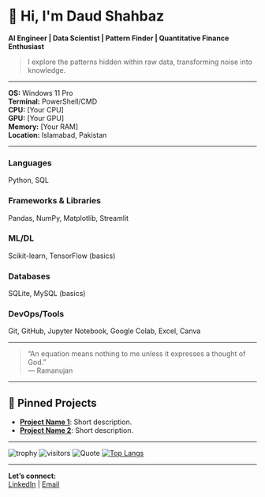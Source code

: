 # 👋 Hi, I'm Daud Shahbaz

**AI Engineer | Data Scientist | Pattern Finder | Quantitative Finance Enthusiast**

> I explore the patterns hidden within raw data, transforming noise into knowledge.

---

**OS:** Windows 11 Pro  
**Terminal:** PowerShell/CMD  
**CPU:** [Your CPU]  
**GPU:** [Your GPU]  
**Memory:** [Your RAM]  
**Location:** Islamabad, Pakistan

---

### **Languages**
Python, SQL

### **Frameworks & Libraries**
Pandas, NumPy, Matplotlib, Streamlit

### **ML/DL**
Scikit-learn, TensorFlow (basics)

### **Databases**
SQLite, MySQL (basics)

### **DevOps/Tools**
Git, GitHub, Jupyter Notebook, Google Colab, Excel, Canva

---

> “An equation means nothing to me unless it expresses a thought of God.”  
> — Ramanujan

---

## 📌 Pinned Projects

- [**Project Name 1**](#): Short description.
- [**Project Name 2**](#): Short description.

---

![trophy](https://github-profile-trophy.vercel.app/?username=carvdr&theme=teal)
![visitors](https://komarev.com/ghpvc/?username=carvdr&color=radical&style=flat)
![Quote](https://quotes-github-readme.vercel.app/api?type=dark)
[![Top Langs](https://github-readme-stats.vercel.app/api/top-langs/?username=carvdr&layout=compact&theme=shadow_blue)](https://github.com/anuraghazra/github-readme-stats)

---

**Let’s connect:**  
[LinkedIn](https://www.linkedin.com/in/your-linkedin/) | [Email](mailto:your@email.com)

